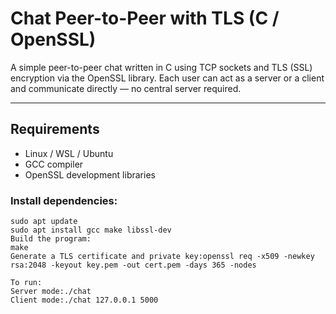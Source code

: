 # Chat Peer-to-Peer with TLS (C / OpenSSL)

A simple peer-to-peer chat written in C using TCP sockets and TLS (SSL) encryption via the OpenSSL library. Each user can act as a server or a client and communicate directly — no central server required.

---

## Requirements

- Linux / WSL / Ubuntu
- GCC compiler
- OpenSSL development libraries

### Install dependencies:

```
sudo apt update
sudo apt install gcc make libssl-dev
Build the program:
make
Generate a TLS certificate and private key:openssl req -x509 -newkey rsa:2048 -keyout key.pem -out cert.pem -days 365 -nodes

To run:
Server mode:./chat
Client mode:./chat 127.0.0.1 5000

